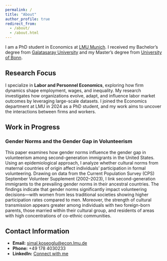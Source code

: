 ```yaml
---
permalink: /
title: "About"
author_profile: true
redirect_from: 
  - /about/
  - /about.html
---
```


I am a PhD student in Economics at [LMU Munich](https://www.en.econ.lmu.de/index.html). I received my Bachelor’s degree from [Galatasaray University](https://www.gsu.edu.tr/en) and my Master’s degree from [University of Bonn](https://www.uni-bonn.de/en).

## Research Focus

I specialize in **Labor and Personnel Economics**, exploring how firm dynamics shape employment, wages, and inequality. My research investigates how organizations evolve, adapt, and influence labor market outcomes by leveraging large-scale datasets. I joined the Economics department at LMU in 2024 as a PhD student, and my work aims to uncover the interactions between firms and workers.

## Work in Progress

### Gender Norms and the Gender Gap in Volunteerism

This paper examines how gender norms influence the gender gap in volunteerism among second-generation immigrants in the United States. Using an epidemiological approach, I analyze whether cultural norms from maternal countries of origin affect individuals’ participation in formal volunteering. Drawing on data from the Current Population Survey (CPS) September Volunteer Supplement (2002–2023), I link second-generation immigrants to the prevailing gender norms in their ancestral countries. The findings indicate that gender norms significantly impact volunteering decisions—with women from less traditional societies showing higher participation rates compared to men. Moreover, the strength of cultural transmission appears greater among individuals with two foreign-born parents, those married within their cultural group, and residents of areas with high concentrations of co-ethnic communities.

## Contact Information

- **Email:** [simal.koseoglu@econ.lmu.de](mailto:simal.koseoglu@econ.lmu.de)
- **Phone:** +49 178 4030233
- **LinkedIn:** [Connect with me](https://www.linkedin.com/in/koseoglusimal/)

